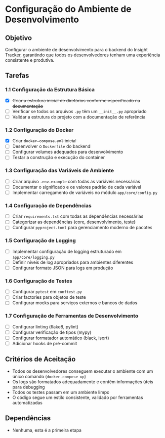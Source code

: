 # Configuração do Ambiente de Desenvolvimento

## Objetivo
Configurar o ambiente de desenvolvimento para o backend do Insight Tracker, garantindo que todos os desenvolvedores tenham uma experiência consistente e produtiva.

## Tarefas

### 1.1 Configuração da Estrutura Básica
- [x] ~~Criar a estrutura inicial de diretórios conforme especificado na documentação~~
- [ ] Verificar se todos os arquivos `.py` têm um `__init__.py` apropriado
- [ ] Validar a estrutura do projeto com a documentação de referência

### 1.2 Configuração do Docker
- [x] ~~Criar `docker-compose.yml` inicial~~
- [ ] Desenvolver o `Dockerfile` do backend
- [ ] Configurar volumes adequados para desenvolvimento
- [ ] Testar a construção e execução do container

### 1.3 Configuração das Variáveis de Ambiente
- [ ] Criar arquivo `.env.example` com todas as variáveis necessárias
- [ ] Documentar o significado e os valores padrão de cada variável
- [ ] Implementar carregamento de variáveis no módulo `app/core/config.py`

### 1.4 Configuração de Dependências
- [ ] Criar `requirements.txt` com todas as dependências necessárias
- [ ] Categorizar as dependências (core, desenvolvimento, teste)
- [ ] Configurar `pyproject.toml` para gerenciamento moderno de pacotes

### 1.5 Configuração de Logging
- [ ] Implementar configuração de logging estruturado em `app/core/logging.py`
- [ ] Definir níveis de log apropriados para ambientes diferentes
- [ ] Configurar formato JSON para logs em produção

### 1.6 Configuração de Testes
- [ ] Configurar `pytest` em `conftest.py`
- [ ] Criar factories para objetos de teste
- [ ] Configurar mocks para serviços externos e bancos de dados

### 1.7 Configuração de Ferramentas de Desenvolvimento
- [ ] Configurar linting (flake8, pylint)
- [ ] Configurar verificação de tipos (mypy)
- [ ] Configurar formatador automático (black, isort)
- [ ] Adicionar hooks de pré-commit

## Critérios de Aceitação
- Todos os desenvolvedores conseguem executar o ambiente com um único comando (`docker-compose up`)
- Os logs são formatados adequadamente e contêm informações úteis para debugging
- Todos os testes passam em um ambiente limpo
- O código segue um estilo consistente, validado por ferramentas automatizadas

## Dependências
- Nenhuma, esta é a primeira etapa